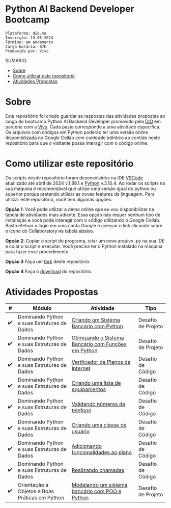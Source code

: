 <h1>Python AI Backend Developer Bootcamp</h1>

```
Plataforma: dio.me
Inscrição: 13-05-2024
Término: em andamento
Carga horária: 67h
Promovido por: Vivo
```

SUMÁRIO:

- [Sobre](#sobre)
- [Como utilizar este repositório](#como-utilizar-este-repositório)
- [Atividades Propostas](#atividades-propostas)



# Sobre
Este repositório foi criado guardar as respostas das atividades propostas ao longo do bootcamp Python AI Backend Developer promovido pela [DIO](https://dio.me/) em parceria com a [Vivo](https://vivo.com.br/). Cada pasta corresponde a uma atividade específica. Os arquivos com códigos em Python poderão ter uma versão online disponibilizada no Google Collab com conteúdo idêntico ao contido neste repositório para que o visitante possa interagir com o código online.

# Como utilizar este repositório
Os scripts desde repositório foram desenvolvidos na IDE [VSCode](https://code.visualstudio.com/updates/v1_89) atualizado até abril de 2024 v.1.89.1 e [Python](https://www.python.org/downloads/) v.3.10.4. Ao rodar os scripts na sua máquina é recomendável que utilize uma versão igual do python ou superior porque pretendo utilizar as novas features da linguagem. Para utilizar este repositório, você tem algumas opções:

**Opção 1**:
Você pode utilizar a demo online que eu vou disponibilizar na tabela de atividades mais adiante. Essa opção não requer nenhum tipo de instalação e você pode interagir com o código utilizando o Google Collab. Basta efetuar o login em uma conta Google e acessar o link clicando sobre o ícone do Collaboratory na tabela abaixo.

**Opção 2**: Copiar o script do programa, criar um novo arquivo .py na sua IDE e colar o script e executar. Você precisa ter o Python instalado na máquina para fazer esse procedimento.

**Opção 3**
Faça um [fork](https://docs.github.com/pt/pull-requests/collaborating-with-pull-requests/working-with-forks/fork-a-repo) deste repositório.

**Opção 4**
Faça o [download](https://docs.github.com/pt/repositories/working-with-files/using-files/downloading-source-code-archives) do repositório.

# Atividades Propostas

| #  | Módulo                                     | Atividade                                          | Tipo                   |
|--  |--                                          |--                                                  |--                      |
| ✔️ |Dominando Python e suas Estruturas de Dados | [Criando um Sistema Bancário com Python](https://github.com/gillianoliveira/bootcamp-python-ia-backend-developer/tree/main/desafio-projeto-01-sistema-bancario)             | Desafio de Projeto     |
| ✔️ |Dominando Python e suas Estruturas de Dados | [Otimizando o Sistema Bancário com Funções em Python](https://github.com/gillianoliveira/bootcamp-python-ia-backend-developer/tree/main/desafio-projeto-02-otimizando-sistema-bancario)| Desafio de Projeto     |
| ✔️ |Dominando Python e suas Estruturas de Dados | [Verificador de Planos de Internet](https://github.com/gillianoliveira/bootcamp-python-ia-backend-developer/blob/main/desafios-codigo-fundamentos/desafio-01-verificador-planos-internet.py)                  | Desafio de Código      |
| ✔️ |Dominando Python e suas Estruturas de Dados | [Criando uma lista de equipamentos](https://github.com/gillianoliveira/bootcamp-python-ia-backend-developer/blob/main/desafios-codigo-fundamentos/desafio-02-criando-lista-equipamentos.py)                  | Desafio de Código      |
| ✔️ |Dominando Python e suas Estruturas de Dados | [Validando números de telefone](https://github.com/gillianoliveira/bootcamp-python-ia-backend-developer/blob/main/desafios-codigo-fundamentos/desafio-03-validando-numeros-telefone.py)                      | Desafio de Código      |
| ✔️ |Dominando Python e suas Estruturas de Dados | [Criando uma classe de usuário](https://github.com/gillianoliveira/bootcamp-python-ia-backend-developer/blob/main/desafios-codigo-fundamentos/desafio-04-classe-user.py)                      | Desafio de Código      |
| ✔️ |Dominando Python e suas Estruturas de Dados | [Adicionando funcionalidades ao plano](https://github.com/gillianoliveira/bootcamp-python-ia-backend-developer/blob/main/desafios-codigo-fundamentos/desafio-05-adicionando-funcionalidades.py)               | Desafio de Código      |
| ✔️ |Dominando Python e suas Estruturas de Dados | [Realizando chamadas](https://github.com/gillianoliveira/bootcamp-python-ia-backend-developer/blob/main/desafios-codigo-fundamentos/desafio-06-realizando-chamadas.py)                                | Desafio de Código      |
| ✔️ |Orientação a Objetos e Boas Práticas em Python | [Modelando um sistema bancário com POO e Python](https://github.com/gillianoliveira/bootcamp-python-ia-backend-developer/tree/main/desafio-projeto-03-sistema-bancario-poo)                                | Desafio de Projeto     |